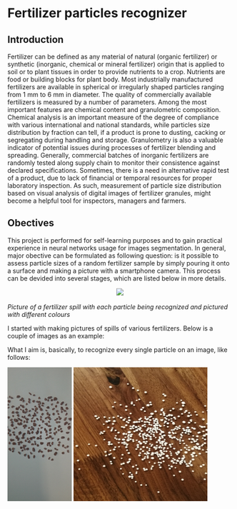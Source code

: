 # Fertilizer particles recognizer
## Introduction
Fertilizer can be defined as any material of natural (organic fertilizer) or synthetic (inorganic, chemical or mineral fertilizer) origin that is applied to soil or to plant tissues in order to provide nutrients to a crop. Nutrients are food or building blocks for plant body. Most industrially manufactured fertilizers are available in spherical or irregularly shaped particles ranging from 1 mm to 6 mm in diameter. The quality of commercially available fertilizers is measured by a number of parameters. Among the most important features are chemical content and granulometric composition. Chemical analysis is an important measure of the degree of compliance with various international and national standards, while particles size distribution by fraction can tell, if a product is prone to dusting, cacking or segregating during handling and storage. Granulometry is also a valuable indicator of potential issues during processes of fertilizer blending and spreading. Generally, commercial batches of inorganic fertilizers are randomly tested along supply chain to monitor their consistence against declared specifications. Sometimes, there is a need in alternative rapid test of a product, due to lack of financial or temporal resources for proper laboratory inspection. As such, measurement of particle size distribution based on visual analysis of digital images of fertilizer granules, might become a helpful tool for inspectors, managers and farmers.

## Obectives
This project is performed for self-learning purposes and to gain practical experience in neural networks usage for images segmentation. In general, major obective can be formulated as following question: is it possible to assess particle sizes of a random fertilizer sample by simply pouring it onto a surface and making a picture with a smartphone camera. This process can be devided into several stages, which are listed below in more details. 
<p align="center">
  <img src="https://github.com/max-poltora/fertilizer_particles_recognizer/blob/main/Example%20pictures/Segmentation.gif" height="300px">
  
  <em>Picture of a fertilizer spill with each particle being recognized and pictured with different colours</em>
</p>
I started with making pictures of spills of various fertilizers. Below is a couple of images as an example:



What I aim is, basically, to recognize every single particle on an image, like follows:



<img src="https://github.com/max-poltora/fertilizer_particles_recognizer/blob/main/Example%20pictures/IMG_20200626_121552.jpg" height="300px"> <img src="https://github.com/max-poltora/fertilizer_particles_recognizer/blob/main/Example%20pictures/an_1.jpg" width="300px" height="300px">
